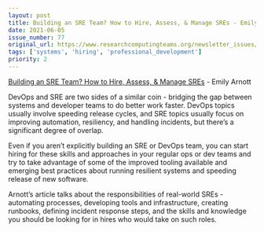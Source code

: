 ```yaml
---
layout: post
title: Building an SRE Team? How to Hire, Assess, & Manage SREs - Emily Arnott
date: 2021-06-05
issue_number: 77
original_url: https://www.researchcomputingteams.org/newsletter_issues/0077
tags: ['systems', 'hiring', 'professional_development']
priority: 2
---
```


<!-- markdownlint-disable MD033 -->
<!-- markdownlint-disable MD041 -->
<!-- markdownlint-disable MD049 -->

[Building an SRE Team? How to Hire, Assess, & Manage SREs](https://www.blameless.com/blog/sre-team) - Emily Arnott

DevOps and SRE are two sides of a similar coin - bridging the gap between systems and developer teams to do better work faster.  DevOps topics usually involve speeding release cycles, and SRE topics usually focus on improving automation, resiliency, and handling incidents, but there’s a significant degree of overlap.

Even if you aren’t explicitly building an SRE or DevOps team, you can start hiring for these skills and approaches in your regular ops or dev teams and try to take advantage of some of the improved tooling available and emerging best practices about running resilient systems and speeding release of new software.

Arnott’s article talks about the responsibilities of real-world SREs - automating processes, developing tools and infrastructure, creating runbooks, defining incident response steps, and the skills and knowledge you should be looking for in hires who would take on such roles.